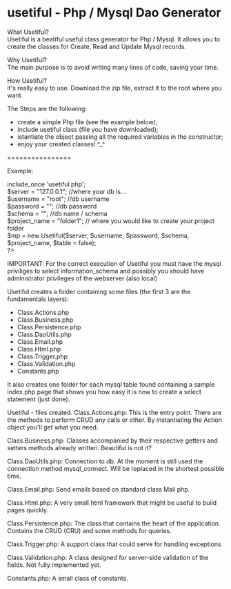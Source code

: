 usetiful - Php / Mysql Dao Generator
========================================

What Usetiful?<br/>
Usetiful is a beatiful useful class generator for Php / Mysql.
It allows you to create the classes for Create, Read and Update Mysql records.

Why Usetiful?<br/>
The main purpose is to avoid writing many lines of code, saving your time.

How Usetiful?<br/>
it's really easy to use. Download the zip file, extract it to the root where you want. 

The Steps are the following:

- create a simple Php file (see the example below);
- include usetiful class (file you have downloaded);
- istantiate the object passing all the required variables in the constructor;
- enjoy your created classes! ^_^

================

Example:

<?php<br/>
include_once 'usetiful.php';<br/>
$server = "127.0.0.1"; //where your db is...<br/>
$username = "root"; //db username<br/>
$password = ""; //db password<br/>
$schema = ""; //db name / schema<br/>
$project_name = "folder1"; // where you would like to create your project folder <br/>
$mp = new Usetiful($server, $username, $password, $schema, $project_name, $table = false);<br/>
?>

IMPORTANT: For the correct execution of Usetiful you must have the mysql priviliges to select information_schema and possibly you should have administrator privileges of the webserver (also local)


Usetiful creates a folder containing some files (the first 3 are the fundamentals layers):

- Class.Actions.php
- Class.Business.php
- Class.Persistence.php
- Class.DaoUtils.php
- Class.Email.php
- Class.Html.php
- Class.Trigger.php
- Class.Validation.php
- Constants.php

It also creates one folder for each mysql table found containing a sample index.php page that shows you how easy it is now to create a select statement (just done).

Usetiful - files created.
Class.Actions.php: This is the entry point. There are the methods to perform CRUD any calls or other. By instantiating the Action object you'll get what you need.

Class.Business.php: Classes accompanied by their respective getters and setters methods already written. Beautiful is not it?

Class.DaoUtils.php: Connection to db. At the moment is still used the connection method mysql_connect. Will be replaced in the shortest possible time.

Class.Email.php: Send emails based on standard class Mail php.

Class.Html.php: A very small html framework that might be useful to build pages quickly.

Class.Persistence.php: The class that contains the heart of the application. Contains the CRUD (CRU) and some methods for queries.

Class.Trigger.php: A support class that could serve for handling exceptions

Class.Validation.php: A class designed for server-side validation of the fields. Not fully implemented yet.

Constants.php: A small class of constants. 



